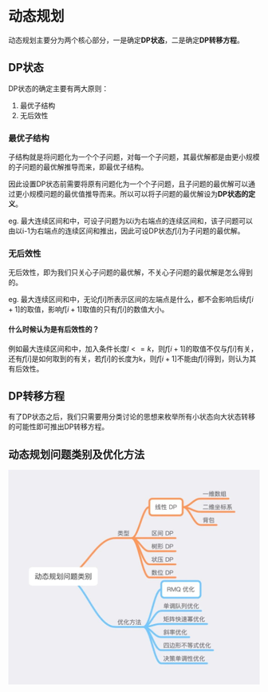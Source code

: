 # 动态规划
动态规划主要分为两个核心部分，一是确定**DP状态**，二是确定**DP转移方程**。
## DP状态
DP状态的确定主要有两大原则：
1. 最优子结构
2. 无后效性
### 最优子结构
子结构就是将问题化为一个个子问题，对每一个子问题，其最优解都是由更小规模的子问题的最优解推导而来，即最优子结构。

因此设置DP状态前需要将原有问题化为一个个子问题，且子问题的最优解可以通过更小规模问题的最优值推导而来。所以可以将子问题的最优解设为**DP状态的定义**。

eg. 最大连续区间和中，可设子问题为以i为右端点的连续区间和，该子问题可以由以i-1为右端点的连续区间和推出，因此可设DP状态$f[i]$为子问题的最优解。
### 无后效性
无后效性，即为我们只关心子问题的最优解，不关心子问题的最优解是怎么得到的。

eg. 最大连续区间和中，无论$f[i]$所表示区间的左端点是什么，都不会影响后续$f[i+1]$的取值，影响$f[i+1]$取值的只有$f[i]$的数值大小。
#### 什么时候认为是有后效性的？
例如最大连续区间和中，加入条件长度$l<=k$，则$f[i+1]$的取值不仅与$f[i]$有关，还有$f[i]$是如何取到的有关，若$f[i]$的长度为k，则$f[i+1]$不能由$f[i]$得到，则认为其有后效性。
## DP转移方程
有了DP状态之后，我们只需要用分类讨论的思想来枚举所有小状态向大状态转移的可能性即可推出DP转移方程。
## 动态规划问题类别及优化方法
![动态规划问题类别及优化方法](../img/动态.jpg)